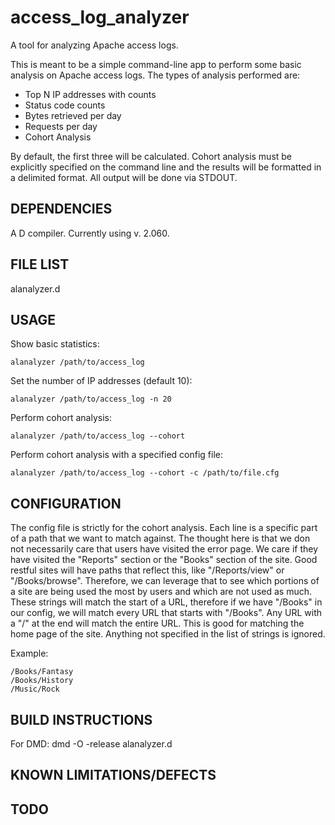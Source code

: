 # access_log_analyzer

A tool for analyzing Apache access logs.

This is meant to be a simple command-line app to perform some basic analysis
on Apache access logs.  The types of analysis performed are:

* Top N IP addresses with counts
* Status code counts
* Bytes retrieved per day
* Requests per day
* Cohort Analysis

By default, the first three will be calculated.  Cohort analysis must be
explicitly specified on the command line and the results will be formatted in
a delimited format.  All output will be done via STDOUT.

## DEPENDENCIES

A D compiler.  Currently using v. 2.060.

## FILE LIST

alanalyzer.d

## USAGE

Show basic statistics:

    alanalyzer /path/to/access_log

Set the number of IP addresses (default 10):

    alanalyzer /path/to/access_log -n 20

Perform cohort analysis:

    alanalyzer /path/to/access_log --cohort

Perform cohort analysis with a specified config file:

    alanalyzer /path/to/access_log --cohort -c /path/to/file.cfg

## CONFIGURATION

The config file is strictly for the cohort analysis.  Each line is a specific
part of a path that we want to match against.  The thought here is that we
don not necessarily care that users have visited the error page.  We care if
they have visited the "Reports" section or the "Books" section of the site.
Good restful sites will have paths that reflect this, like "/Reports/view" or
"/Books/browse".  Therefore, we can leverage that to see which portions of a
site are being used the most by users and which are not used as much.  These
strings will match the start of a URL, therefore if we have "/Books" in our
config, we will match every URL that starts with "/Books".  Any URL with a "/"
at the end will match the entire URL.  This is good for matching the home page
of the site.  Anything not specified in the list of strings is ignored.

Example:

    /Books/Fantasy
    /Books/History
    /Music/Rock

## BUILD INSTRUCTIONS

For DMD: dmd -O -release alanalyzer.d

## KNOWN LIMITATIONS/DEFECTS

## TODO
